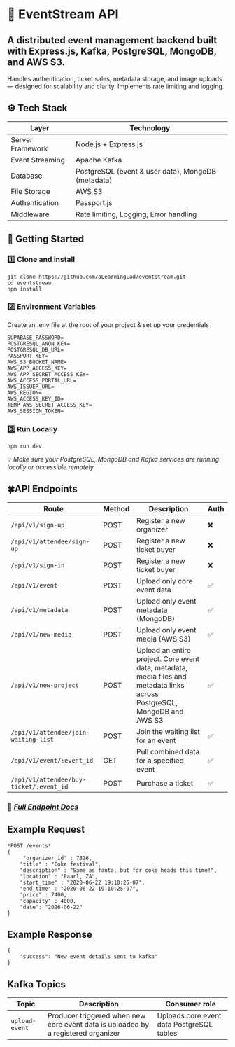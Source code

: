 # 🧠 EventStream API

## A distributed event management backend built with Express.js, Kafka, PostgreSQL, MongoDB, and AWS S3.
Handles authentication, ticket sales, metadata storage, and image uploads — designed for scalability and clarity. Implements rate limiting and logging.


 ## ⚙️ Tech Stack
| **Layer**          | **Technology**             |
|---------------------|----------------------------|
| Server Framework    | Node.js + Express.js       |
| Event Streaming     | Apache Kafka               |
| Database            | PostgreSQL (event & user data), MongoDB (metadata)        |
| File Storage       | AWS S3                     |
| Authentication                | Passport.js                |
| Middleware              | Rate limiting, Logging, Error handling                |


## 🚀 Getting Started
### :one: Clone and install
```
git clone https://github.com/aLearningLad/eventstream.git
cd eventstream
npm install
```

### :two: Environment Variables
Create an .env file at the root of your project & set up your credentials
```
SUPABASE_PASSWORD=
POSTGRESQL_ANON_KEY=
POSTGRESQL_DB_URL=
PASSPORT_KEY=
AWS_S3_BUCKET_NAME=
AWS_APP_ACCESS_KEY=
AWS_APP_SECRET_ACCESS_KEY=
AWS_ACCESS_PORTAL_URL=
AWS_ISSUER_URL=
AWS_REGION=
AWS_ACCESS_KEY_ID=
TEMP_AWS_SECRET_ACCESS_KEY=
AWS_SESSION_TOKEN=

```
### :three: Run Locally
```
npm run dev
```
💡 *Make sure your PostgreSQL, MongoDB and Kafka services are running locally or accessible remotely*


## 🍀API Endpoints
| **Route**          | **Method**             | **Description**  | **Auth** |
|---------------------|----------------------------|-----------------|----------|
| ```/api/v1/sign-up```    | POST     |       Register a new organizer          |   :x:       | 
| ```/api/v1/attendee/sign-up```    | POST     |       Register a new ticket buyer          |   :x:       |
| ```/api/v1/sign-in```    | POST     |       Register a new ticket buyer          |   :x:       |
| ```/api/v1/event```    | POST     |       Upload only core event data         |   ✅       |
| ```/api/v1/metadata```    | POST     |       Upload only event metadata (MongoDB)        |   ✅       |
| ```/api/v1/new-media```    | POST     |       Upload only event media (AWS S3)        |   ✅       |
| ```/api/v1/new-project```    | POST     |       Upload an entire project. Core event data, metadata, media files and metadata links across PostgreSQL, MongoDB and AWS S3         |   ✅       |
| ```/api/v1/attendee/join-waiting-list```    | POST     |      Join the waiting list for an event        |   ✅       |
| ```/api/v1/event/:event_id```    | GET     |     Pull combined data for a specified event       |   ✅       |
| ```/api/v1/attendee/buy-ticket/:event_id```    | POST     |    Purchase a ticket       |   ✅       |

### 🔗 *[Full Endpoint Docs](https://www.bugatti.com)*

## Example Request
```
*POST /events*
{
     "organizer_id" : 7826,
    "title" : "Coke festival",
    "description" : "Same as fanta, but for coke heads this time!",
    "location" : "Paarl, ZA",
    "start_time" : "2020-06-22 19:10:25-07",
    "end_time" : "2020-06-22 19:10:25-07",
    "price" : 7400,
    "capacity" : 4000,
    "date": "2026-06-22"
}
```

## Example Response
```
{
    "success": "New event details sent to kafka"
}
```
## Kafka Topics
| **Topic**          | **Description**             | **Consumer role**  |
|---------------------|----------------------------|-----------------|
| ```upload-event```    | Producer triggered when new core event data is uploaded by a registered  organizer   |      Uploads core event data PostgreSQL tables         | 







